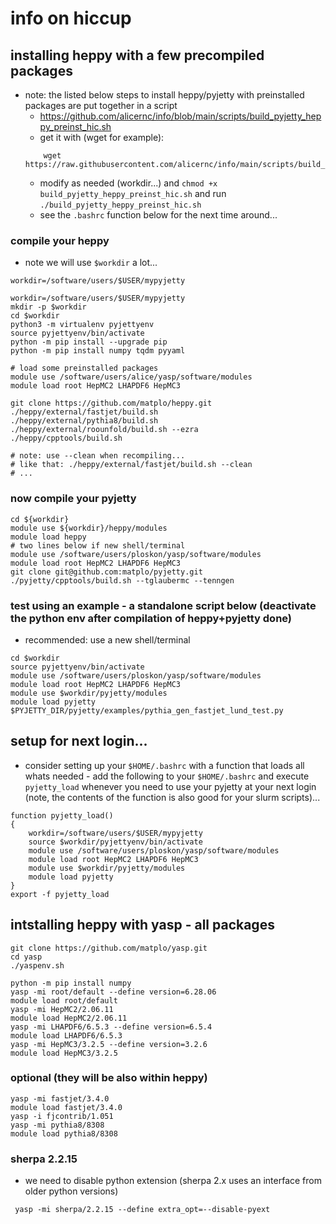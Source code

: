 # info on hiccup

## installing heppy with a few precompiled packages

- note: the listed below steps to install heppy/pyjetty with preinstalled packages are put together in a script
    - https://github.com/alicernc/info/blob/main/scripts/build_pyjetty_heppy_preinst_hic.sh
    - get it with (wget for example):
    ```
        wget https://raw.githubusercontent.com/alicernc/info/main/scripts/build_pyjetty_heppy_preinst_hic.sh
    ```
    - modify as needed (workdir...) and `chmod +x build_pyjetty_heppy_preinst_hic.sh` and run `./build_pyjetty_heppy_preinst_hic.sh`
    - see the `.bashrc` function below for the next time around...

### compile your heppy
- note we will use `$workdir` a lot...

```
workdir=/software/users/$USER/mypyjetty
```

```
workdir=/software/users/$USER/mypyjetty
mkdir -p $workdir
cd $workdir
python3 -m virtualenv pyjettyenv
source pyjettyenv/bin/activate
python -m pip install --upgrade pip
python -m pip install numpy tqdm pyyaml

# load some preinstalled packages
module use /software/users/alice/yasp/software/modules
module load root HepMC2 LHAPDF6 HepMC3

git clone https://github.com/matplo/heppy.git
./heppy/external/fastjet/build.sh
./heppy/external/pythia8/build.sh
./heppy/external/roounfold/build.sh --ezra
./heppy/cpptools/build.sh

# note: use --clean when recompiling...
# like that: ./heppy/external/fastjet/build.sh --clean
# ...
```

### now compile your pyjetty

```
cd ${workdir}
module use ${workdir}/heppy/modules
module load heppy
# two lines below if new shell/terminal
module use /software/users/ploskon/yasp/software/modules
module load root HepMC2 LHAPDF6 HepMC3
git clone git@github.com:matplo/pyjetty.git
./pyjetty/cpptools/build.sh --tglaubermc --tenngen
```

### test using an example - a standalone script below (deactivate the python env after compilation of heppy+pyjetty done)

- recommended: use a new shell/terminal

```
cd $workdir
source pyjettyenv/bin/activate
module use /software/users/ploskon/yasp/software/modules
module load root HepMC2 LHAPDF6 HepMC3
module use $workdir/pyjetty/modules
module load pyjetty
$PYJETTY_DIR/pyjetty/examples/pythia_gen_fastjet_lund_test.py
```

## setup for next login...

- consider setting up your `$HOME/.bashrc` with a function that loads all whats needed - add the following to your `$HOME/.bashrc` and execute `pyjetty_load` whenever you need to use your pyjetty at your next login (note, the contents of the function is also good for your slurm scripts)...

```
function pyjetty_load()
{
    workdir=/software/users/$USER/mypyjetty
    source $workdir/pyjettyenv/bin/activate
    module use /software/users/ploskon/yasp/software/modules
    module load root HepMC2 LHAPDF6 HepMC3
    module use $workdir/pyjetty/modules
    module load pyjetty
}
export -f pyjetty_load
```

## intstalling heppy with yasp - all packages

```
git clone https://github.com/matplo/yasp.git
cd yasp
./yaspenv.sh
```

```
python -m pip install numpy
yasp -mi root/default --define version=6.28.06
module load root/default
yasp -mi HepMC2/2.06.11
module load HepMC2/2.06.11
yasp -mi LHAPDF6/6.5.3 --define version=6.5.4
module load LHAPDF6/6.5.3
yasp -mi HepMC3/3.2.5 --define version=3.2.6
module load HepMC3/3.2.5
```

### optional (they will be also within heppy)

```
yasp -mi fastjet/3.4.0
module load fastjet/3.4.0
yasp -i fjcontrib/1.051
yasp -mi pythia8/8308
module load pythia8/8308
```


### sherpa 2.2.15

- we need to disable python extension (sherpa 2.x uses an interface from older python versions)

```
 yasp -mi sherpa/2.2.15 --define extra_opt=--disable-pyext
```
